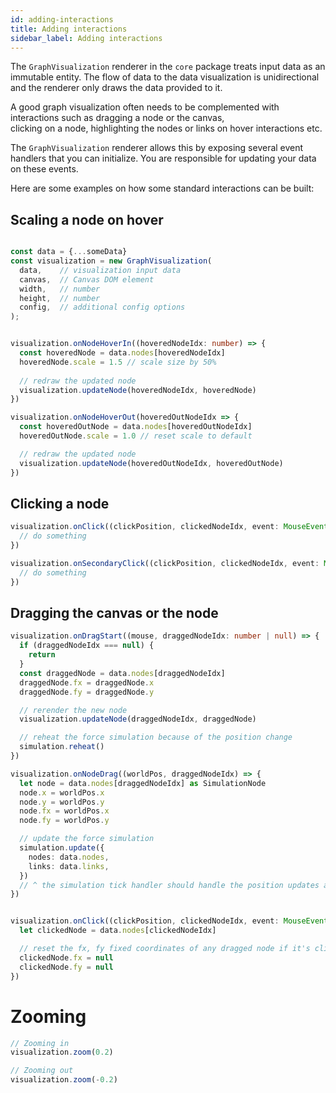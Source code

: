 ```yaml
---
id: adding-interactions
title: Adding interactions
sidebar_label: Adding interactions
---
```


The `GraphVisualization` renderer in the `core` package treats input data as an immutable entity. The flow of data
to the data visualization is unidirectional and the renderer only draws the data provided to it.

A good graph visualization often needs to be complemented with interactions such as dragging a node or the canvas, \
clicking on a node, highlighting the nodes or links on hover interactions etc.

The `GraphVisualization` renderer allows this by exposing several event handlers that you can initialize. You are
responsible for updating your data on these events.

Here are some examples on how some standard interactions can be built:


## Scaling a node on hover

```typescript

const data = {...someData}
const visualization = new GraphVisualization(
  data,    // visualization input data
  canvas,  // Canvas DOM element
  width,   // number
  height,  // number
  config,  // additional config options
);


visualization.onNodeHoverIn((hoveredNodeIdx: number) => {
  const hoveredNode = data.nodes[hoveredNodeIdx]
  hoveredNode.scale = 1.5 // scale size by 50%
  
  // redraw the updated node
  visualization.updateNode(hoveredNodeIdx, hoveredNode)
})

visualization.onNodeHoverOut(hoveredOutNodeIdx => {
  const hoveredOutNode = data.nodes[hoveredOutNodeIdx]
  hoveredOutNode.scale = 1.0 // reset scale to default

  // redraw the updated node
  visualization.updateNode(hoveredOutNodeIdx, hoveredOutNode)
})

```

## Clicking a node

```typescript
visualization.onClick((clickPosition, clickedNodeIdx, event: MouseEvent) => {
  // do something
})

visualization.onSecondaryClick((clickPosition, clickedNodeIdx, event: MouseEvent) => {
  // do something
})
```

## Dragging the canvas or the node
```typescript
visualization.onDragStart((mouse, draggedNodeIdx: number | null) => {
  if (draggedNodeIdx === null) {
    return
  }
  const draggedNode = data.nodes[draggedNodeIdx]
  draggedNode.fx = draggedNode.x
  draggedNode.fy = draggedNode.y

  // rerender the new node
  visualization.updateNode(draggedNodeIdx, draggedNode)

  // reheat the force simulation because of the position change
  simulation.reheat()
})

visualization.onNodeDrag((worldPos, draggedNodeIdx) => {
  let node = data.nodes[draggedNodeIdx] as SimulationNode
  node.x = worldPos.x
  node.y = worldPos.y
  node.fx = worldPos.x
  node.fy = worldPos.y

  // update the force simulation
  simulation.update({
    nodes: data.nodes,
    links: data.links,
  })
  // ^ the simulation tick handler should handle the position updates after this in our viz
})


visualization.onClick((clickPosition, clickedNodeIdx, event: MouseEvent) => {
  let clickedNode = data.nodes[clickedNodeIdx]

  // reset the fx, fy fixed coordinates of any dragged node if it's clicked
  clickedNode.fx = null
  clickedNode.fy = null
})

```


# Zooming
```typescript
// Zooming in
visualization.zoom(0.2)

// Zooming out
visualization.zoom(-0.2)
```


